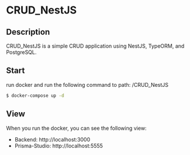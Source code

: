 # CRUD_NestJS

## Description

CRUD_NestJS is a simple CRUD application using NestJS, TypeORM, and PostgreSQL.

## Start

run docker and run the following command to path: /CRUD_NestJS

```bash
$ docker-compose up -d
```

## View

When you run the docker, you can see the following view:

- Backend: http://localhost:3000
- Prisma-Studio: http://localhost:5555
